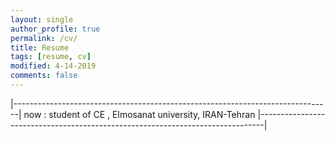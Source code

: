 ```yaml
---
layout: single
author_profile: true
permalink: /cv/
title: Resume
tags: [resume, cv]
modified: 4-14-2019
comments: false
---
```



                                                     
|-------------------------------------------------------------------------------|
   now : student of CE , Elmosanat university, IRAN-Tehran
|-------------------------------------------------------------------------------|



